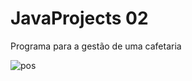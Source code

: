 # JavaProjects 02

Programa para a gestão de uma cafetaria

![pos](https://user-images.githubusercontent.com/79266988/131864905-c2df91eb-0dfe-47e7-bad3-ebb35225a2c3.png)
